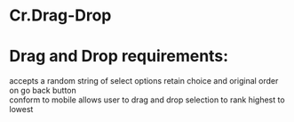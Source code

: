 # Cr.Drag-Drop

# Drag and Drop requirements: 

accepts a random string of select options 
retain choice and original order on go back button  
conform to mobile 
allows user to drag and drop selection to rank highest to lowest

